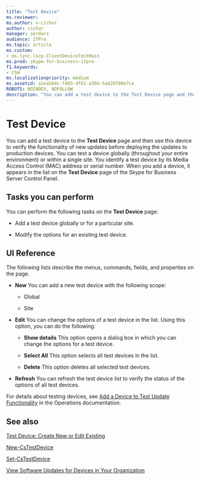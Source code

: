 ```yaml
---
title: "Test Device"
ms.reviewer: 
ms.author: v-cichur
author: cichur
manager: serdars
audience: ITPro
ms.topic: article
ms.custom:
- ms.lync.lscp.ClientDeviceTestMain
ms.prod: skype-for-business-itpro
f1.keywords:
- CSH
ms.localizationpriority: medium
ms.assetid: a1ea564c-f403-4f61-a36b-5a429708e7ca
ROBOTS: NOINDEX, NOFOLLOW
description: "You can add a test device to the Test Device page and then use this device to verify the functionality of new updates before deploying the updates to production devices. You can test a device globally (throughout your entire environment) or within a single site. You identify a test device by its Media Access Control (MAC) address or serial number. When you add a device, it appears in the list on the Test Device page of the Skype for Business Server Control Panel."
---
```


# Test Device

You can add a test device to the **Test Device** page and then use this device to verify the functionality of new updates before deploying the updates to production devices. You can test a device globally (throughout your entire environment) or within a single site. You identify a test device by its Media Access Control (MAC) address or serial number. When you add a device, it appears in the list on the **Test Device** page of the Skype for Business Server Control Panel.

## Tasks you can perform

You can perform the following tasks on the **Test Device** page:

- Add a test device globally or for a particular site.

- Modify the options for an existing test device.

## UI Reference

The following lists describe the menus, commands, fields, and properties on the page.

- **New** You can add a new test device with the following scope:

  - Global

  - Site

- **Edit** You can change the options of a test device in the list. Using this option, you can do the following:

  - **Show details** This option opens a dialog box in which you can change the options for a test device.

  - **Select All** This option selects all test devices in the list.

  - **Delete** This option deletes all selected test devices.

- **Refresh** You can refresh the test device list to verify the status of the options of all test devices.

For details about testing devices, see [Add a Device to Test Update Functionality](/previous-versions/office/lync-server-2013/lync-server-2013-create-a-device-to-test-update-functionality) in the Operations documentation.
## See also

[Test Device: Create New or Edit Existing](ms.lync.lscp.ClientDeviceTestEdit.md)

[New-CsTestDevice](/powershell/module/skype/new-cstestdevice?view=skype-ps)

[Set-CsTestDevice](/powershell/module/skype/set-cstestdevice?view=skype-ps)

[View Software Updates for Devices in Your Organization](/previous-versions/office/lync-server-2013/lync-server-2013-view-software-updates-for-devices-in-your-organization)